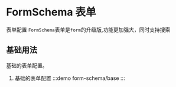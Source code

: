 # FormSchema 表单

表单配置
`FormSchema`表单是`form`的升级版,功能更加强大，同时支持搜索
## 基础用法

基础的表单配置。
1. 基础的表单配置
   :::demo
   form-schema/base
   :::
